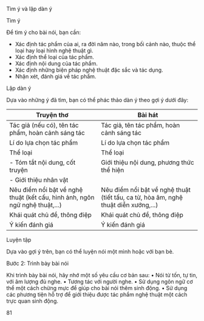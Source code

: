 Tìm ý và lập dàn ý

Tìm ý

Để tìm ý cho bài nói, bạn cần:
- Xác định tác phẩm của ai, ra đời năm nào, trong bối cảnh nào, thuộc thể loại hay loại hình nghệ thuật gì.
- Xác định thể loại của tác phẩm.
- Xác định nội dung của tác phẩm.
- Xác định những biện pháp nghệ thuật đặc sắc và tác dụng.
- Nhận xét, đánh giá về tác phẩm.

Lập dàn ý

Dựa vào những ý đã tìm, bạn có thể phác thảo dàn ý theo gợi ý dưới đây:

Truyện thơ | Bài hát
--- | ---
Tác giả (nếu có), tên tác phẩm, hoàn cảnh sáng tác | Tác giả, tên tác phẩm, hoàn cảnh sáng tác
Lí do lựa chọn tác phẩm | Lí do lựa chọn tác phẩm
Thể loại | Thể loại
- Tóm tắt nội dung, cốt truyện | Giới thiệu nội dung, phương thức thể hiện
- Giới thiệu nhân vật |
Nêu điểm nổi bật về nghệ thuật (kết cấu, hình ảnh, ngôn ngữ nghệ thuật,...) | Nêu điểm nổi bật về nghệ thuật (tiết tấu, ca từ, hòa âm, nghệ thuật diễn xướng,...)
Khái quát chủ đề, thông điệp | Khái quát chủ đề, thông điệp
Ý kiến đánh giá | Ý kiến đánh giá

Luyện tập

Dựa vào gợi ý trên, bạn có thể luyện nói một mình hoặc với bạn bè.

Bước 2: Trình bày bài nói

Khi trình bày bài nói, hãy nhớ một số yêu cầu cơ bản sau:
• Nói từ tốn, tự tin, với âm lượng đủ nghe.
• Tương tác với người nghe.
• Sử dụng ngôn ngữ cơ thể một cách chừng mực để giúp cho bài nói thêm sinh động.
• Sử dụng các phương tiện hỗ trợ để giới thiệu được tác phẩm nghệ thuật một cách trực quan sinh động.

81